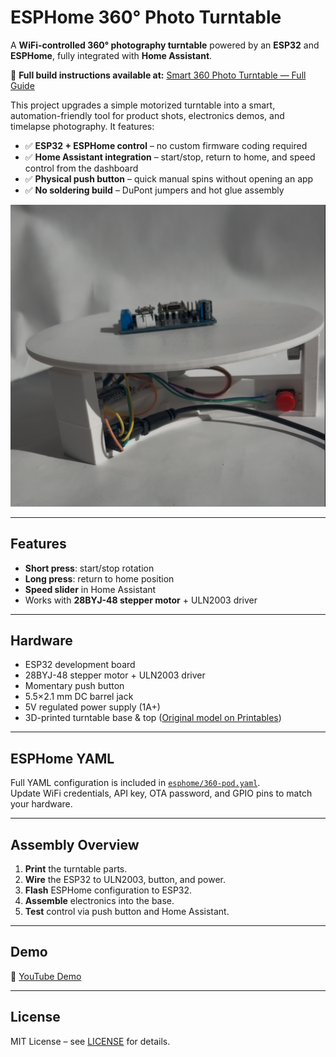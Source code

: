 # ESPHome 360° Photo Turntable

A **WiFi-controlled 360° photography turntable** powered by an **ESP32** and **ESPHome**, fully integrated with **Home Assistant**.

📖 **Full build instructions available at:** [Smart 360 Photo Turntable — Full Guide](https://www.espboards.dev/blog/smart-360-photo-turntable-esphome-home-assistant/)

This project upgrades a simple motorized turntable into a smart, automation-friendly tool for product shots, electronics demos, and timelapse photography. It features:

- ✅ **ESP32 + ESPHome control** – no custom firmware coding required  
- ✅ **Home Assistant integration** – start/stop, return to home, and speed control from the dashboard  
- ✅ **Physical push button** – quick manual spins without opening an app  
- ✅ **No soldering build** – DuPont jumpers and hot glue assembly

![Finished Turntable](images/finished-table-product.png)

---

## Features
- **Short press**: start/stop rotation
- **Long press**: return to home position
- **Speed slider** in Home Assistant
- Works with **28BYJ-48 stepper motor** + ULN2003 driver

---

## Hardware
- ESP32 development board
- 28BYJ-48 stepper motor + ULN2003 driver
- Momentary push button
- 5.5×2.1 mm DC barrel jack
- 5V regulated power supply (1A+)
- 3D-printed turntable base & top ([Original model on Printables](https://www.printables.com/model/13776-photo-or-video-turntable-motorized-608-bearing))

---

## ESPHome YAML
Full YAML configuration is included in [`esphome/360-pod.yaml`](esphome/360-pod.yaml).  
Update WiFi credentials, API key, OTA password, and GPIO pins to match your hardware.

---

## Assembly Overview
1. **Print** the turntable parts.
2. **Wire** the ESP32 to ULN2003, button, and power.
3. **Flash** ESPHome configuration to ESP32.
4. **Assemble** electronics into the base.
5. **Test** control via push button and Home Assistant.

---

## Demo
🎥 [YouTube Demo](https://www.youtube.com/shorts/kTo7JYwBktw)

---

## License
MIT License – see [LICENSE](LICENSE) for details.
